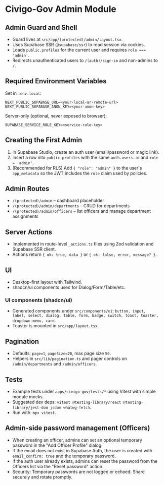 # Civigo-Gov Admin Module

## Admin Guard and Shell

- Guard lives at `src/app/(protected)/admin/layout.tsx`.
- Uses Supabase SSR (`@supabase/ssr`) to read session via cookies.
- Loads `public.profiles` for the current user and requires `role === 'admin'`.
- Redirects unauthenticated users to `/(auth)/sign-in` and non-admins to `/`.

## Required Environment Variables

Set in `.env.local`:

```
NEXT_PUBLIC_SUPABASE_URL=<your-local-or-remote-url>
NEXT_PUBLIC_SUPABASE_ANON_KEY=<your-anon-key>
```

Server-only (optional, never exposed to browser):

```
SUPABASE_SERVICE_ROLE_KEY=<service-role-key>
```

## Creating the First Admin

1. In Supabase Studio, create an auth user (email/password or magic link).
2. Insert a row into `public.profiles` with the same `auth.users.id` and `role = 'admin'`.
3. (Recommended for RLS) Add `{ "role": "admin" }` to the user's `app_metadata` so the JWT includes the `role` claim used by policies.

## Admin Routes

- `/(protected)/admin` – dashboard placeholder
- `/(protected)/admin/departments` – CRUD for departments
- `/(protected)/admin/officers` – list officers and manage department assignments

## Server Actions

- Implemented in route-level `_actions.ts` files using Zod validation and Supabase SSR client.
- Actions return `{ ok: true, data }` or `{ ok: false, error, message? }`.

## UI

- Desktop-first layout with Tailwind.
- shadcn/ui components used for Dialog/Form/Table/etc.

### UI components (shadcn/ui)

- Generated components under `src/components/ui`:
  `button, input, label, select, dialog, table, form, badge, switch, toast, toaster, dropdown-menu, card`.
- Toaster is mounted in `src/app/layout.tsx`.

## Pagination

- Defaults: `page=1`, `pageSize=20`, max page size `50`.
- Helpers in `src/lib/pagination.ts` and pager controls on `/admin/departments` and `/admin/officers`.

## Tests

- Example tests under `apps/civigo-gov/tests/*` using Vitest with simple module mocks.
- Suggested dev deps: `vitest @testing-library/react @testing-library/jest-dom jsdom whatwg-fetch`.
- Run with: `npx vitest`.

## Admin-side password management (Officers)

- When creating an officer, admins can set an optional temporary password in the "Add Officer Profile" dialog.
- If the email does not exist in Supabase Auth, the user is created with `email_confirm: true` and the temporary password.
- If the auth user already exists, admins can reset the password from the Officers list via the "Reset password" action.
- Security: Temporary passwords are not logged or echoed. Share securely and rotate promptly.
